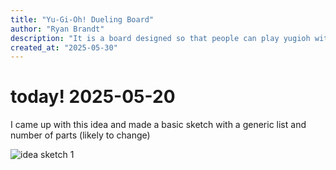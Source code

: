 ```yaml
---
title: "Yu-Gi-Oh! Dueling Board"
author: "Ryan Brandt"
description: "It is a board designed so that people can play yugioh with the best experience possible"
created_at: "2025-05-30"
---
```


# today! 2025-05-20
I came up with this idea and made a basic sketch with a generic list and number of parts (likely to change)

![idea sketch 1](https://github.com/user-attachments/assets/690a1eb6-1d22-438b-9f01-207464e129ae)


